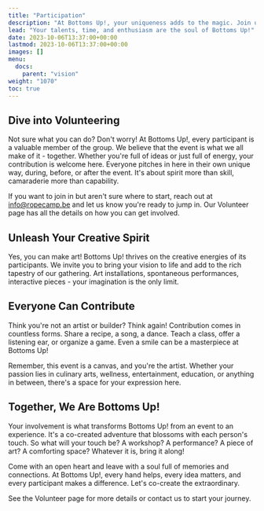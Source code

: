 ```yaml
---
title: "Participation"
description: "At Bottoms Up!, your uniqueness adds to the magic. Join us in creating an unforgettable event!"
lead: "Your talents, time, and enthusiasm are the soul of Bottoms Up!"
date: 2023-10-06T13:37:00+00:00
lastmod: 2023-10-06T13:37:00+00:00
images: []
menu: 
  docs:
    parent: "vision"
weight: "1070"
toc: true
---
```


## Dive into Volunteering

Not sure what you can do? Don't worry! At Bottoms Up!, every participant is a valuable member of the group. We believe that the event is what we all make of it - together. Whether you're full of ideas or just full of energy, your contribution is welcome here. Everyone pitches in here in their own unique way, during, before, or after the event. It's about spirit more than skill, camaraderie more than capability.

If you want to join in but aren't sure where to start, reach out at [info@ropecamp.be](mailto:info@ropecamp.be) and let us know you're ready to jump in. Our Volunteer page has all the details on how you can get involved.

## Unleash Your Creative Spirit

Yes, you can make art! Bottoms Up! thrives on the creative energies of its participants. We invite you to bring your vision to life and add to the rich tapestry of our gathering. Art installations, spontaneous performances, interactive pieces - your imagination is the only limit.

## Everyone Can Contribute

Think you're not an artist or builder? Think again! Contribution comes in countless forms. Share a recipe, a song, a dance. Teach a class, offer a listening ear, or organize a game. Even a smile can be a masterpiece at Bottoms Up!

Remember, this event is a canvas, and you're the artist. Whether your passion lies in culinary arts, wellness, entertainment, education, or anything in between, there's a space for your expression here.

## Together, We Are Bottoms Up!

Your involvement is what transforms Bottoms Up! from an event to an experience. It's a co-created adventure that blossoms with each person's touch. So what will your touch be? A workshop? A performance? A piece of art? A comforting space? Whatever it is, bring it along!

Come with an open heart and leave with a soul full of memories and connections. At Bottoms Up!, every hand helps, every idea matters, and every participant makes a difference. Let's co-create the extraordinary.

See the Volunteer page for more details or contact us to start your journey.

